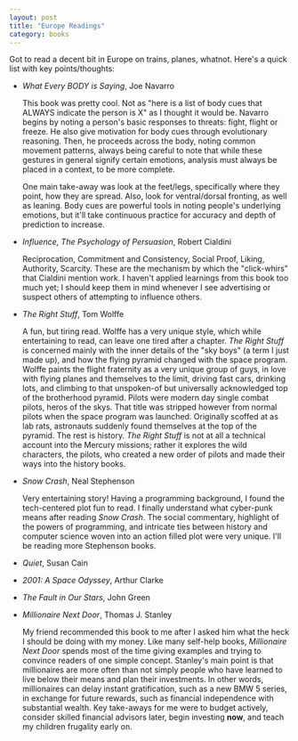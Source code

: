 ```yaml
---
layout: post
title: "Europe Readings"
category: books
---
```


Got to read a decent bit in Europe on trains, planes, whatnot. Here's a quick
list with key points/thoughts:

* _What Every BODY is Saying_, Joe Navarro

  This book was pretty cool. Not as
  "here is a list of body cues that ALWAYS indicate the person is X" as
  I thought it would be. Navarro begins by noting a person's basic responses to
  threats: fight, flight or freeze. He also give motivation for body cues
  through evolutionary reasoning. Then, he proceeds across the body, noting
  common movement patterns, always being careful to note that while these
  gestures in general signify certain emotions, analysis must always be placed
  in a context, to be more complete.

  One main take-away was look at the feet/legs, specifically where they point,
  how they are spread. Also, look for ventral/dorsal fronting, as well as
  leaning. Body cues are powerful tools in noting people's underlying emotions,
  but it'll take continuous practice for accuracy and depth of prediction to
  increase.

* _Influence, The Psychology of Persuasion_, Robert Cialdini

  Reciprocation, Commitment and Consistency, Social Proof, Liking, Authority,
  Scarcity. These are the mechanism by which the "click-whirs" that Cialdini
  mention work. I haven't applied learnings from this book too much yet;
  I should keep them in mind whenever I see advertising or suspect others of
  attempting to influence others.

* _The Right Stuff_, Tom Wolffe

  A fun, but tiring read. Wolffe has a very unique style, which while
  entertaining to read, can leave one tired after a chapter. _The Right Stuff_
  is concerned mainly with the inner details of the "sky boys" (a term I just
  made up), and how the flying pyramid changed with the space program. Wolffe
  paints the flight fraternity as a very unique group of guys, in love with
  flying planes and themselves to the limit, driving fast cars, drinking lots,
  and climbing to that unspoken-of but universally acknowledged top of the
  brotherhood pyramid. Pilots were modern day single combat pilots, heros of
  the skys. That title was stripped however from normal pilots when the space
  program was launched. Originally scoffed at as lab rats, astronauts suddenly
  found themselves at the top of the pyramid. The rest is history. _The Right
  Stuff_ is not at all a technical account into the Mercury missions; rather it
  explores the wild characters, the pilots, who created a new order of pilots
  and made their ways into the history books.

* _Snow Crash_, Neal Stephenson

  Very entertaining story! Having a programming background, I found the
  tech-centered plot fun to read. I finally understand what cyber-punk means
  after reading _Snow Crash_. The social commentary, highlight of the powers of
  programming, and intricate ties between history and computer science woven
  into an action filled plot were very unique. I'll be reading more Stephenson
  books.

* _Quiet_, Susan Cain
* _2001: A Space Odyssey_, Arthur Clarke
* _The Fault in Our Stars_, John Green
* _Millionaire Next Door_, Thomas J. Stanley

  My friend recommended this book to me after I asked him what the heck
  I should be doing with my money. Like many self-help books,
  _Millionaire Next Door_ spends most of the time giving examples and trying to
  convince readers of one simple concept. Stanley's main point is that
  millionaires are more often than not simply people who have learned to live
  below their means and plan their investments. In other words, millionaires
  can delay instant gratification, such as a new BMW 5 series, in exchange for
  future rewards, such as financial independence with substantial wealth. Key
  take-aways for me were to budget actively, consider skilled financial
  advisors later, begin investing __now__, and teach my children frugality
  early on.
